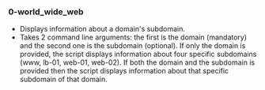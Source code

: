 ### 0-world_wide_web
- Displays information about a domain's subdomain.
- Takes 2 command line arguments: the first is the domain (mandatory) and the
  second one is the subdomain (optional). If only the domain is provided, the
  script displays information about four specific subdomains (www, lb-01,
  web-01, web-02). If both the domain and the subdomain is provided then the
  script displays information about that specific subdomain of that domain.
